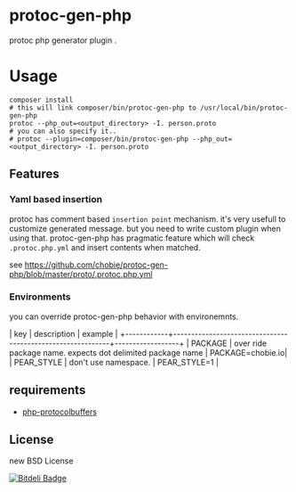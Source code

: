 # protoc-gen-php

protoc php generator plugin .

# Usage

````
composer install
# this will link composer/bin/protoc-gen-php to /usr/local/bin/protoc-gen-php
protoc --php_out=<output_directory> -I. person.proto
# you can also specify it..
# protoc --plugin=composer/bin/protoc-gen-php --php_out=<output_directory> -I. person.proto
````

## Features

### Yaml based insertion

protoc has comment based `insertion point` mechanism. it's very usefull to customize generated message.
but you need to write custom plugin when using that.
protoc-gen-php has pragmatic feature which will check `.protoc.php.yml` and insert contents when matched.

see https://github.com/chobie/protoc-gen-php/blob/master/proto/.protoc.php.yml

### Environments

you can override protoc-gen-php behavior with environemnts.

| key        | description                                                | example          |
+------------+------------------------------------------------------------+------------------+
| PACKAGE    | over ride package name. expects dot delimited package name | PACKAGE=chobie.io|
| PEAR_STYLE | don't use namespace.                                       | PEAR_STYLE=1     |

## requirements

* [php-protocolbuffers](https://github.com/chobie/php-protocolbuffers)

## License

new BSD License

[![Bitdeli Badge](https://d2weczhvl823v0.cloudfront.net/chobie/protoc-gen-php/trend.png)](https://bitdeli.com/free "Bitdeli Badge")

